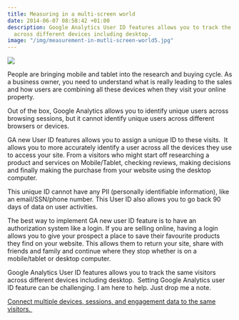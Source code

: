 ```yaml
---
title: Measuring in a multi-screen world
date: 2014-06-07 08:58:42 +01:00
description: Google Analytics User ID features allows you to track the same visitors
  across different devices including desktop.
image: "/img/measurement-in-mutli-screen-world5.jpg"
---
```


![](https://www.evernote.com/shard/s1/res/0004e180-b37f-4147-ac79-62b2a7b1ffb1)



People are bringing mobile and tablet into the research and buying cycle. As a business owner, you need to understand what is really leading to the sales and how users are combining all these devices when they visit your online property.







Out of the box, Google Analytics allows you to identify unique users across browsing sessions, but it cannot identify unique users across different browsers or devices.







GA new User ID features allows you to assign a unique ID to these visits.  It allows you to more accurately identify a user across all the devices they use to access your site. From a visitors who might start off researching a product and services on Mobile/Tablet, checking reviews, making decisions and finally making the purchase from your website using the desktop computer.







This unique ID cannot have any PII (personally identifiable information), like an email/SSN/phone number. This User ID also allows you to go back 90 days of data on user activities.







The best way to implement GA new user ID feature is to have an authorization system like a login. If you are selling online, having a login allows you to give your prospect a place to save their favourite products they find on your website. This allows them to return your site, share with friends and family and continue where they stop whether is on a mobile/tablet or desktop computer. 







Google Analytics User ID features allows you to track the same visitors across different devices including desktop.  Setting Google Analytics user ID feature can be challenging. I am here to help. Just drop me a note.







[Connect multiple devices, sessions, and engagement data to the same visitors. ](https://support.google.com/analytics/answer/3123662?hl=en)
